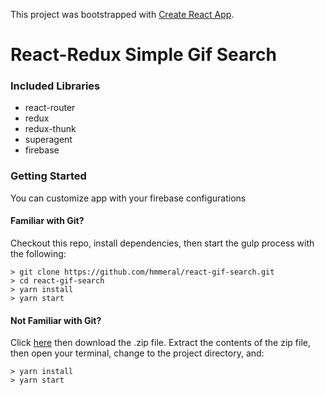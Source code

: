 This project was bootstrapped with [Create React App](https://github.com/facebookincubator/create-react-app).

# React-Redux Simple Gif Search

### Included Libraries
- react-router
- redux
- redux-thunk
- superagent
- firebase



### Getting Started
You can customize app with your firebase configurations

#### Familiar with Git?
Checkout this repo, install dependencies, then start the gulp process with the following:

```
> git clone https://github.com/hmmeral/react-gif-search.git
> cd react-gif-search
> yarn install
> yarn start
```

#### Not Familiar with Git?
Click [here](hhttps://github.com/hmmeral/react-gif-search.git) then download the .zip file.  Extract the contents of the zip file, then open your terminal, change to the project directory, and:

```
> yarn install
> yarn start
```
